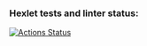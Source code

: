 ### Hexlet tests and linter status:
[![Actions Status](https://github.com/ErKir/backend-project-lvl1/workflows/hexlet-check/badge.svg)](https://github.com/ErKir/backend-project-lvl1/actions)